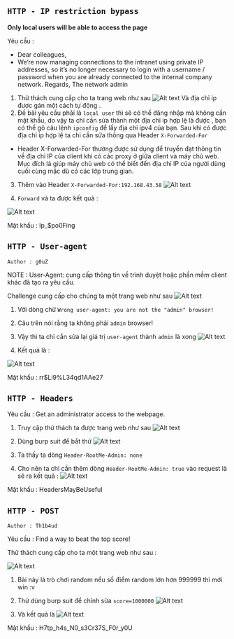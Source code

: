 ## `HTTP - IP restriction bypass`
**Only local users will be able to access the page**

Yêu cầu : 
- Dear colleagues,
- We’re now managing connections to the intranet using private IP addresses, so it’s no longer necessary to login with a username / password when you are already connected to the internal company network.
Regards,
The network admin

1. Thử thách cung cấp cho ta trang web như sau 
![Alt text](image-12.png)
Và địa chỉ ip được gán một cách tự động .
2. Đề bài yêu cầu phải là `local user` thì sẽ có thể đăng nhập mà không cần mật khẩu, do vậy ta chỉ cần sửa thành một địa chỉ ip hợp lệ là được , bạn có thể gõ câu lệnh `ipconfig` để lấy địa chỉ ipv4 của bạn. Sau khi có được địa chỉ ip hợp lệ ta chi cần sửa thông qua Header `X-Forwarded-For`
- Header X-Forwarded-For thường được sử dụng để truyền đạt thông tin về địa chỉ IP của client khi có các proxy ở giữa client và máy chủ web. Mục đích là giúp máy chủ web có thể biết đến địa chỉ IP của người dùng cuối cùng mặc dù có các lớp trung gian.
3. Thêm vào Header `X-Forwarded-For:192.168.43.58`
![Alt text](image-13.png)

4. `Forward` và ta được kết quả :

![Alt text](image-14.png)

Mật khẩu : Ip_$po0Fing  

## `HTTP - User-agent`
`Author : g0uZ`

NOTE : User-Agent: cung cấp thông tin về trình duyệt hoặc phần mềm client khác đã tạo ra yêu cầu.

Challenge cung cấp cho chúng ta một trang web như sau 
![Alt text](image-1.png)

1. Với dòng chữ  `Wrong user-agent: you are not the "admin" browser!`
2. Câu trên nói rằng ta không phải `admin` browser!
3. Vậy thì ta chỉ cần sửa lại giá trị `user-agent` thành `admin` là xong
![Alt text](image-2.png)

4. Kết quả là :

![Alt text](image.png)

Mật khẩu : rr$Li9%L34qd1AAe27

## `HTTP - Headers`

Yêu cầu : Get an administrator access to the webpage.

1. Truy cập thử thách ta được trang web như sau 
![Alt text](image-5.png)

2. Dùng burp suit để bắt thử 
![Alt text](image-4.png)

3. Ta thấy ta dòng `Header-RootMe-Admin: none`

4. Cho nên ta chỉ cần thêm dòng `Header-RootMe-Admin: true` vào request là sẽ ra kết quả :
![Alt text](image-3.png)

Mật khẩu : HeadersMayBeUseful

## `HTTP - POST`
`Author : Th1b4ud`

Yêu cầu : Find a way to beat the top score!

Thử thách cung cấp cho ta một trang web như sau :

![Alt text](image-6.png)

1. Bài này là trò chơi random nếu số điểm random lớn hơn 999999 thì mới win :v
2. Thử dùng burp suit để chỉnh sửa `score=1000000`
![Alt text](image-9.png)

3. Và kết quả là 
![Alt text](image-8.png)

Mật khẩu : H7tp_h4s_N0_s3Cr37S_F0r_y0U
